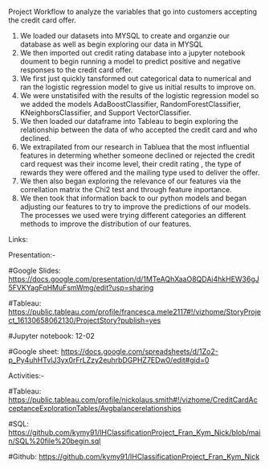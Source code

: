 Project Workflow to analyze the variables that go into customers accepting the credit card offer.

1. We loaded our datasets into MYSQL to create and organzie our database as well as begin exploring our data in MYSQL
2. We then imported out credit rating database into a jupyter notebook doument to begin running a model to predict positive and negative responses to the credit card offer.
3. We first just quickly tansformed out categorical data to numerical and ran the logistic regression model to give us initial results to improve on.
4. We were unstatisifed with the results of the logistic regression model  so we added the models AdaBoostClassifier, RandomForestClassifier, KNeighborsClassifier, and Support VectorClassifier.
5. We then loaded our dataframe into Tableau to begin exploring the relationship between the data of who accepted the credit card and who declined.
6. We extrapilated from our research in Tabluea that the most influential features in determing whether someone declined or rejected the credit card request was their income level, their credit rating , the type of rewards they were offered and the mailing type used to deliver the offer. 
7.  We then also began exploring the relevance of our features via the correllation matrix the Chi2 test and through feature inportance.
8. We then took that information back to our python models and began adjusting our features to try to improve the predictions of our models. The processes we used were trying different categories an different methods to improve the distribution of our features.





Links: 

Presentation:-

#Google Slides:  https://docs.google.com/presentation/d/1MTeAQhXaaO8QDAi4hkHEW36gJ5FVKYagFqHMuFsmWmg/edit?usp=sharing

#Tableau: https://public.tableau.com/profile/francesca.mele2117#!/vizhome/StoryProject_16130658062130/ProjectStory?publish=yes

#Jupyter notebook: 12-02

#Google sheet: https://docs.google.com/spreadsheets/d/1Zo2-p_Py4uhHTvlJ3yx0rFrLZzy2euhrbDGPHZ7EDw0/edit#gid=0



Activities:-

#Tableau: https://public.tableau.com/profile/nickolaus.smith#!/vizhome/CreditCardAcceptanceExplorationTables/Avgbalancerelationships

#SQL: https://github.com/kymy91/IHClassificationProject_Fran_Kym_Nick/blob/main/SQL%20file%20begin.sql

#Github: https://github.com/kymy91/IHClassificationProject_Fran_Kym_Nick